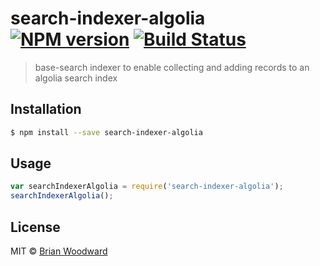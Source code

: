 # search-indexer-algolia [![NPM version](https://badge.fury.io/js/search-indexer-algolia.svg)](https://npmjs.org/package/search-indexer-algolia) [![Build Status](https://travis-ci.org/doowb/search-indexer-algolia.svg?branch=master)](https://travis-ci.org/doowb/search-indexer-algolia)

> base-search indexer to enable collecting and adding records to an algolia search index

## Installation

```sh
$ npm install --save search-indexer-algolia
```

## Usage

```js
var searchIndexerAlgolia = require('search-indexer-algolia');
searchIndexerAlgolia();
```

## License

MIT © [Brian Woodward](https://github.com/doowb)
